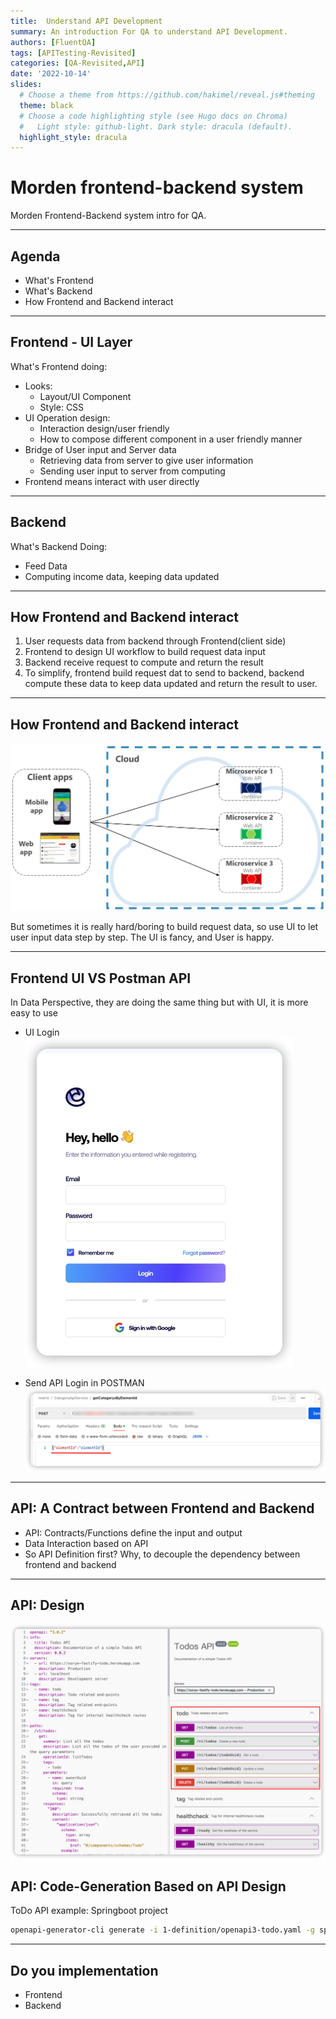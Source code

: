 ```yaml
---
title:  Understand API Development
summary: An introduction For QA to understand API Development.
authors: [FluentQA]
tags: [APITesting-Revisited]
categories: [QA-Revisited,API]
date: '2022-10-14'
slides:
  # Choose a theme from https://github.com/hakimel/reveal.js#theming
  theme: black
  # Choose a code highlighting style (see Hugo docs on Chroma)
  #   Light style: github-light. Dark style: dracula (default).
  highlight_style: dracula
---
```


# Morden frontend-backend system

Morden Frontend-Backend system intro for QA.

---

## Agenda

- What's Frontend
- What's Backend
- How Frontend and Backend interact
  
---

## Frontend - UI Layer

What's Frontend doing: 
- Looks:
  - Layout/UI Component
  - Style: CSS
- UI Operation design: 
  - Interaction design/user friendly
  - How to compose different component in a user friendly manner
- Bridge of User input and Server data
  - Retrieving data from server to give user information
  - Sending user input to server from computing
- Frontend means interact with user directly
  
---

## Backend

What's Backend Doing:
- Feed Data
- Computing income data, keeping data updated

---

## How Frontend and Backend interact

1. User requests data from backend through Frontend(client side)
2. Frontend to design UI workflow to build request data input
3. Backend receive request to compute and return the result
4. To simplify, frontend build request dat to send to backend, backend compute these data to keep data updated and return the result to user.
---

## How Frontend and Backend interact

![img](direct-client-to-service-communication.png)

But sometimes it is really hard/boring to build request data, so use UI to 
let user input data step by step. The UI is fancy, and User is happy.

---

## Frontend UI VS Postman API

In Data Perspective, they are doing the same thing but with UI, it is more easy to use

- UI Login 
![](login-ui.png)

- Send API Login in POSTMAN
![](login-postman.png)
---

## API: A Contract between Frontend and Backend

- API:  Contracts/Functions define the input and output
- Data Interaction based on API
- So API Definition first? Why, to decouple the dependency between frontend and backend

---

## API: Design

![](api-design.png)

## API: Code-Generation Based on API Design

ToDo API example: Springboot project
```sh
openapi-generator-cli generate -i 1-definition/openapi3-todo.yaml -g spring  --skip-validate-spec  -o todo-java
```

---

## Do you implementation

- Frontend
- Backend
